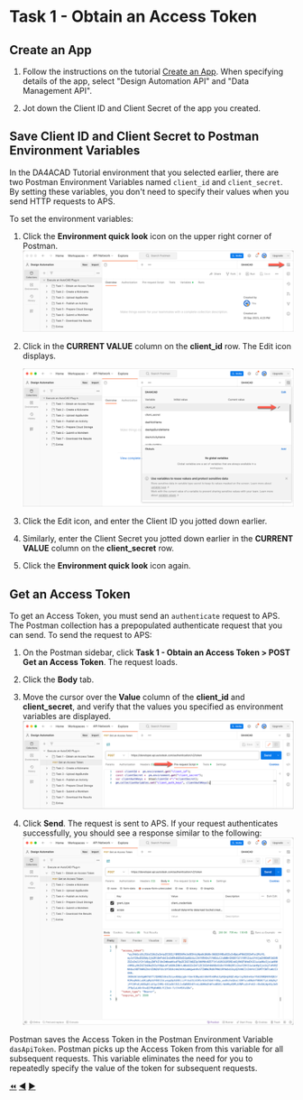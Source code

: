 # Task 1 - Obtain an Access Token

## Create an App

1. Follow the instructions on the tutorial [Create an App](https://aps.autodesk.com/en/docs/oauth/v1/tutorials/create-app/).
 When specifying details of the app,  select "Design Automation API" and "Data Management API".

2. Jot down the Client ID and Client Secret of the app you created.

## Save Client ID and Client Secret to Postman Environment Variables

In the DA4ACAD Tutorial environment that you selected earlier, there are two Postman Environment Variables named `client_id` and `client_secret`. By setting these variables, you don't need to specify their values when you send HTTP requests to APS.

To set the environment variables:

1. Click the **Environment quick look** icon on the upper right corner of Postman.
   ![Environment quick look icon](../images/task1-environment_quick_look_icon.png "Environment quick look icon")

2. Click in the **CURRENT VALUE** column on the **client_id** row. The Edit icon displays.

    ![Edit Environment Variable](../images/task1-environment_edit_variable.png "Edit Environment Variable")

3. Click the Edit icon, and enter the Client ID you jotted down earlier.

4. Similarly, enter the Client Secret you jotted down earlier in the **CURRENT VALUE** column on the **client_secret** row.

5. Click the **Environment quick look** icon again.

## Get an Access Token

To get an Access Token, you must send an `authenticate` request to APS. The Postman collection has a prepopulated authenticate request that you can send. To send the request to APS:

1. On the Postman sidebar, click **Task 1 - Obtain an Access Token > POST Get an Access Token**. The request loads.

2. Click the **Body** tab.

3. Move the cursor over the **Value** column of the **client_id** and **client_secret**, and verify that the values you specified as environment variables are displayed.
   ![Preview Client Id and Client Secret](../images/task1-preview_environment_variables.png "Preview Client Id and Client Secret")

4. Click **Send**. The request is sent to APS. If your request authenticates successfully, you should see a response similar to the following:
![Successful authentication](../images/task2-authenticate_successfull.png "Successful authentication")

Postman saves the Access Token in the Postman Environment Variable `dasApiToken`. Postman picks up the Access Token from this variable for all subsequent requests. This variable eliminates the need for you to repeatedly specify the value of the token for subsequent requests.


[:rewind:](../readme.md "readme.md") [:arrow_backward:](before_you_begin.md "Previous task" ) [:arrow_forward:](task-2.md "Next task")
